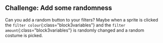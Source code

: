 ## Challenge: Add some randomness

Can you add a random button to your filters? Maybe when a sprite is clicked the `filter colour`{:class="block3variables"} and the `filter amount`{:class="block3variables"} is randomly changed and a random costume is picked.
